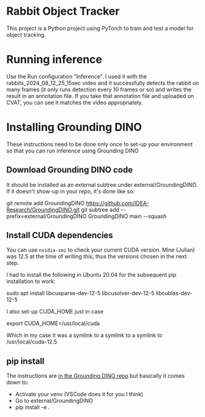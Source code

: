 # Rabbit Object Tracker

This project is a Python project using PyTorch to train and test a model for object tracking.

# Running inference

Use the Run configuration "Inference".
I used it with the rabbits_2024_08_12_25_15sec video and it successfully detects the rabbit
on many frames (it only runs detection every 10 frames or so) and writes the result in an
annotation file. If you take that annotation file and uploaded on CVAT, you can see it matches
the video appropriately.

# Installing Grounding DINO

These instructions need to be done only once to set-up your environment so that you can run
inference using Grounding DINO

## Download Grounding DINO code

It should be installed as an external subtree under external/GroundingDINO.
If it doesn't show-up in your repo, it's done like so:

   git remote add GroundingDINO https://github.com/IDEA-Research/GroundingDINO.git
   git subtree add --prefix=external/GroundingDINO GroundingDINO main --squash

## Install CUDA dependencies

You can use `nvidia-smi` to check your current CUDA version. Mine (Julian) was 12.5
at the time of writing this, thus the versions chosen in the next step.

I had to install the following in Ubuntu 20.04 for the subsequent pip installation
to work:

   sudo apt install libcusparse-dev-12-5 libcusolver-dev-12-5 libcublas-dev-12-5

I also set-up CUDA_HOME just in case

   export CUDA_HOME=/usr/local/cuda

Which in my case it was a symlink to a symlink to a symlink to /usr/local/cuda-12.5

## pip install

The instructions are [in the Grounding DINO repo](https://github.com/IDEA-Research/GroundingDINO?tab=readme-ov-file#hammer_and_wrench-install)
but basically it comes down to:

 - Activate your venv (VSCode does it for you I think)
 - Go to external/GroundingDINO
 - pip install -e .